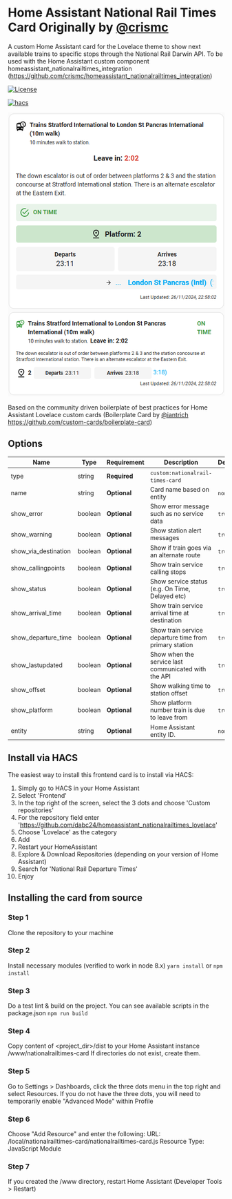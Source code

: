 # Home Assistant National Rail Times Card Originally by [@crismc](https://github.com/crismc)
A custom Home Assistant card for the Lovelace theme to show next available trains to specific stops through the National Rail Darwin API.
To be used with the Home Assistant custom component homeassistant_nationalrailtimes_integration (https://github.com/crismc/homeassistant_nationalrailtimes_integration)

[![License][license-shield]](LICENSE.md)

[![hacs][hacs-badge]][hacs-url]

![alt text](https://raw.githubusercontent.com/dabc24/homeassistant_nationalrailtimes_lovelace/master/screenshot.png)

Based on the community driven boilerplate of best practices for Home Assistant Lovelace custom cards (Boilerplate Card by [@iantrich](https://www.github.com/iantrich) https://github.com/custom-cards/boilerplate-card)

## Options

| Name                 | Type    | Requirement  | Description                                            | Default             |
| ---------------------| ------- | ------------ | -------------------------------------------------------| ------------------- |
| type                 | string  | **Required** | `custom:nationalrail-times-card`                        |                     |
| name                 | string  | **Optional** | Card name based on entity                              | `none`              |
| show_error           | boolean | **Optional** | Show error message such as no service data             | `true`              |
| show_warning         | boolean | **Optional** | Show station alert messages                            | `true`              |
| show_via_destination | boolean | **Optional** | Show if train goes via an alternate route              | `true`              |
| show_callingpoints   | boolean | **Optional** | Show train service calling stops                       | `true`              |
| show_status          | boolean | **Optional** | Show service status (e.g. On Time, Delayed etc)        | `true`              |
| show_arrival_time    | boolean | **Optional** | Show train service arrival time at destination         | `true`              |
| show_departure_time  | boolean | **Optional** | Show train service departure time from primary station | `true`              |
| show_lastupdated     | boolean | **Optional** | Show when the service last communicated with the API   | `true`              |
| show_offset          | boolean | **Optional** | Show walking time to station offset                    | `true`              |
| show_platform        | boolean | **Optional** | Show platform number train is due to leave from        | `true`              |
| entity               | string  | **Optional** | Home Assistant entity ID.                              | `none`              |


## Install via HACS

The easiest way to install this frontend card is to install via HACS:

1) Simply go to HACS in your Home Assistant
2) Select 'Frontend'
3) In the top right of the screen, select the 3 dots and choose 'Custom repositories'
4) For the repository field enter 'https://github.com/dabc24/homeassistant_nationalrailtimes_lovelace'
5) Choose 'Lovelace' as the category
6) Add
7) Restart your HomeAssistant
8) Explore & Download Repositories (depending on your version of Home Assistant)
9) Search for 'National Rail Departure Times'
10) Enjoy

## Installing the card from source

### Step 1

Clone the repository to your machine

### Step 2

Install necessary modules (verified to work in node 8.x)
`yarn install` or `npm install`

### Step 3

Do a test lint & build on the project. You can see available scripts in the package.json
`npm run build`

### Step 4

Copy content of <project_dir>/dist to your Home Assistant instance <config>/www/nationalrailtimes-card
If directories do not exist, create them.

### Step 5
Go to Settings > Dashboards, click the three dots menu in the top right and select Resources.
If you do not have the three dots, you will need to temporarily enable "Advanced Mode" within Profile

### Step 6
Choose "Add Resource" and enter the following:
   URL: /local/nationalrailtimes-card/nationalrailtimes-card.js
   Resource Type: JavaScript Module

### Step 7
If you created the <config>/www directory, restart Home Assistant (Developer Tools > Restart)

<!-- Badges -->
[license-shield]: https://img.shields.io/github/license/custom-cards/boilerplate-card.svg?style=for-the-badge
[hacs-url]: https://github.com/hacs/integration
[hacs-badge]: https://img.shields.io/badge/hacs-default-orange.svg?style=flat-square


<!-- References -->

[home-assistant]: https://www.home-assistant.io/
[home-assitant-theme-docs]: https://www.home-assistant.io/integrations/frontend/#defining-themes
[hacs]: https://hacs.xyz
[ui-lovelace-minimalist]: https://ui-lovelace-minimalist.github.io/UI/

